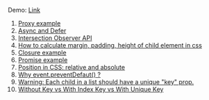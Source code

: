 Demo: [Link](https://mavludacodes.github.io/code/)

1.  [Proxy example](https://github.com/mavludacodes/code/blob/09527e904f8483be913e1f69bea0e1d543e8ee38/proxy/index.js)
2.  [Async and Defer](https://github.com/mavludacodes/code/blob/0769981c2f6e781ec19020e4d7aaeeaece5cdd6d/modules/index.html)
3.  [Intersection Observer API](https://github.com/mavludacodes/code/blob/33662c9368f8f509d882765e8afd2318c5e60a3d/observer/index.js)
4.  [How to calculate margin, padding, height of child element in css](https://github.com/mavludacodes/code/tree/654f8fe1f37eb079bb158df26f9c42654b262b22/padding)
5.  [Closure example](https://github.com/mavludacodes/code/blob/a7d614a29ed38337dbd79394d680fc0d82b6464f/closure/script.js)
6.  [Promise example](https://github.com/mavludacodes/code/blob/b7f4aae3abab9afe158d2e0f060047b3f5b79ff3/promise/index.js)
7.  [Position in CSS: relative and absolute](https://github.com/mavludacodes/code/tree/240cff2cd056209cdea8c313053df327f25921f3/position)
8.  [Why event.preventDefaut() ?](https://github.com/mavludacodes/code/blob/ce26a02a1d29c22594818f1b77190072d4f70041/preventDefault/index.html)
9.  [Warning: Each child in a list should have a unique "key" prop.](https://github.com/mavludacodes/code/blob/c24f684cc5fe4595307a69b456cef86752a14836/key/index.html)
10. [Without Key vs With Index Key vs With Unique Key]()
